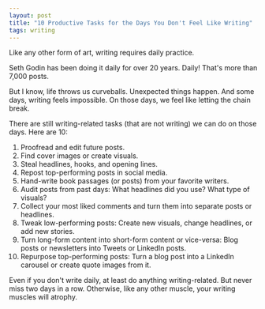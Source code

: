 ```yaml
---
layout: post
title: "10 Productive Tasks for the Days You Don't Feel Like Writing"
tags: writing
---
```


Like any other form of art, writing requires daily practice.

Seth Godin has been doing it daily for over 20 years. Daily! That's more than 7,000 posts.

But I know, life throws us curveballs. Unexpected things happen. And some days, writing feels impossible. On those days, we feel like letting the chain break.

There are still writing-related tasks (that are not writing) we can do on those days. Here are 10:

1. Proofread and edit future posts.
2. Find cover images or create visuals.
3. Steal headlines, hooks, and opening lines.
4. Repost top-performing posts in social media.
5. Hand-write book passages (or posts) from your favorite writers.
6. Audit posts from past days: What headlines did you use? What type of visuals?
7. Collect your most liked comments and turn them into separate posts or headlines.
8. Tweak low-performing posts: Create new visuals, change headlines, or add new stories.
9. Turn long-form content into short-form content or vice-versa: Blog posts or newsletters into Tweets or LinkedIn posts.
10. Repurpose top-performing posts: Turn a blog post into a LinkedIn carousel or create quote images from it.

Even if you don't write daily, at least do anything writing-related. But never miss two days in a row. Otherwise, like any other muscle, your writing muscles will atrophy.
